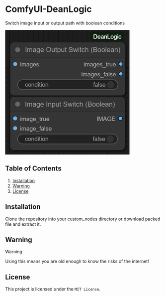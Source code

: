 # ComfyUI-DeanLogic
Switch image input or output path with boolean conditions

![Nodes](dlnodes.png)

## Table of Contents
1. [Installation](#installation)
2. [Warning](#warning)
3. [License](#license)

## <a name="installation"></a> Installation
Clone the repository into your custom_nodes directory or download packed file and extract it.

## <a name="warning"></a> Warning
> [!WARNING]
> Using this means you are old enough to know the risks of the internet!

## <a name="license"></a> License
This project is licensed under the `MIT License`.